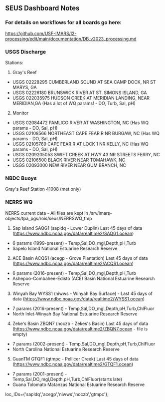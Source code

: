 ## SEUS Dashboard Notes    
### For details on workflows for all boards go here: 
https://github.com/USF-IMARS/l2-processing/edit/main/documentation/DB_v2023_processing.md

### USGS Discharge

Stations:
1. Gray's Reef
- USGS 02228295 CUMBERLAND SOUND AT SEA CAMP DOCK, NR ST MARYS, GA
- USGS 02226180 BRUNSWICK RIVER AT ST. SIMONS ISLAND, GA
- USGS 022035975 HUDSON CREEK AT MERIDIAN LANDING, NEAR MERIDIAN,GA (Has a lot of WQ params! - DO, Turb, Sal, pH)
2. Monitor
- USGS 02084472 PAMLICO RIVER AT WASHINGTON, NC (Has WQ params - DO, Sal, pH)
- USGS 02108566 NORTHEAST CAPE FEAR R NR BURGAW, NC  (Has WQ params - DO, Sal, pH)
- USGS 02105769 CAPE FEAR R AT LOCK 1 NR KELLY, NC (Has WQ params - DO, Sal, pH)
- USGS 0209205053 SWIFT CREEK AT HWY 43 NR STREETS FERRY, NC
- USGS 02106500 BLACK RIVER NEAR TOMAHAWK, NC
- USGS 02093000 NEW RIVER NEAR GUM BRANCH, NC

### NBDC Buoys
Gray's Reef
Station 41008 (met only)

### NERRS WQ
NERRS current data - All files are kept in /srv/imars-objects/tpa_pgs/rois/seus/NERRSWQ_tmp
1. Sap Island SAQG1 (sapldq - Lower Duplin) Last 45 days of data (https://www.ndbc.noaa.gov/data/realtime2/SAQG1.ocean)
  - 6 params (1999-present) - Temp,Sal,DO_mgl,Depth,pH,Turb
  - Sapelo Island National Estuarine Research Reserve
2. ACE Basin ACQS1 (acegp - Grove Plantation) Last 45 days of data (https://www.ndbc.noaa.gov/data/realtime2/ACQS1.ocean)
  - 6 params (2016-present) - Temp,Sal,DO_mgl,Depth,pH,Turb
  - Ashepoo-Combahee-Edisto (ACE) Basin National Estuarine Research Reserve
3. Winyah Bay WYSS1 (niwws - Winyah Bay Surface) - Last 45 days of data (https://www.ndbc.noaa.gov/data/realtime2/WYSS1.ocean)
  - 7 params (2016-present) - Temp,Sal,DO_mgl,Depth,pH,Turb,ChlFluor
  - North Inlet-Winyah Bay National Estuarine Research Reserve
4. Zeke's Basin ZBQN7 (noczb - Zekes's Basin) Last 45 days of data (https://www.ndbc.noaa.gov/data/realtime2/ZBQN7.ocean - file is empty)
  - 7 params (2002-present) - Temp,Sal,DO_mgl,Depth,pH,Turb,ChlFluor
  - North Carolina National Estuarine Research Reserve
5. GuanTM GTQF1 (gtmpc - Pellicer Creek) Last 45 days of data (https://www.ndbc.noaa.gov/data/realtime2/GTQF1.ocean)
  - 7 params (2001-present) - Temp,Sal,DO_mgl,Depth,pH,Turb,ChlFluor(starts late)
  - Guana Tolomato Matanzas National Estuarine Research Reserve

loc_IDs={'sapldq','acegp','niwws','noczb','gtmpc'};


